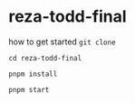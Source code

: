 # reza-todd-final

how to get started
`git clone `

`cd reza-todd-final`

`pnpm install`

`pnpm start`
